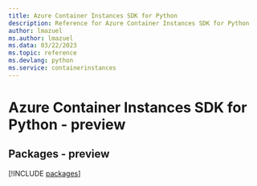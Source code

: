 ```yaml
---
title: Azure Container Instances SDK for Python
description: Reference for Azure Container Instances SDK for Python
author: lmazuel
ms.author: lmazuel
ms.data: 03/22/2023
ms.topic: reference
ms.devlang: python
ms.service: containerinstances
---
```

# Azure Container Instances SDK for Python - preview
## Packages - preview
[!INCLUDE [packages](container-instances-index.md)]